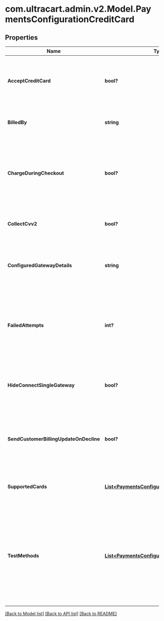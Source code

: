 # com.ultracart.admin.v2.Model.PaymentsConfigurationCreditCard
## Properties

Name | Type | Description | Notes
------------ | ------------- | ------------- | -------------
**AcceptCreditCard** | **bool?** | Master flag indicating whether this merchant accepts credit card payments | [optional] 
**BilledBy** | **string** | Description that appears on customer statements | [optional] 
**ChargeDuringCheckout** | **bool?** | If false, order will be accepted and placed into Accounts Receivable without charging card first | [optional] 
**CollectCvv2** | **bool?** | UltraCart will require customer to enter cvv if this is true | [optional] 
**ConfiguredGatewayDetails** | **string** | Human readable description of the credit card gateway currently configured | [optional] 
**FailedAttempts** | **int?** | The number of failed attempts before the order is placed into Accounts Receivable for manual intervention | [optional] 
**HideConnectSingleGateway** | **bool?** | This internal flag aids the UI in determining which buttons to show. | [optional] 
**SendCustomerBillingUpdateOnDecline** | **bool?** | UltraCart will send customers emails to update their credit card if the card is declined | [optional] 
**SupportedCards** | [**List&lt;PaymentsConfigurationCreditCardType&gt;**](PaymentsConfigurationCreditCardType.md) | A list of credit cards the merchant wishes to accept. | [optional] 
**TestMethods** | [**List&lt;PaymentsConfigurationTestMethod&gt;**](PaymentsConfigurationTestMethod.md) | An array of test methods for placing test orders.  The cards defined here may be real or fake, but any order placed with them will be marked as Test orders | [optional] 


[[Back to Model list]](../README.md#documentation-for-models) [[Back to API list]](../README.md#documentation-for-api-endpoints) [[Back to README]](../README.md)

